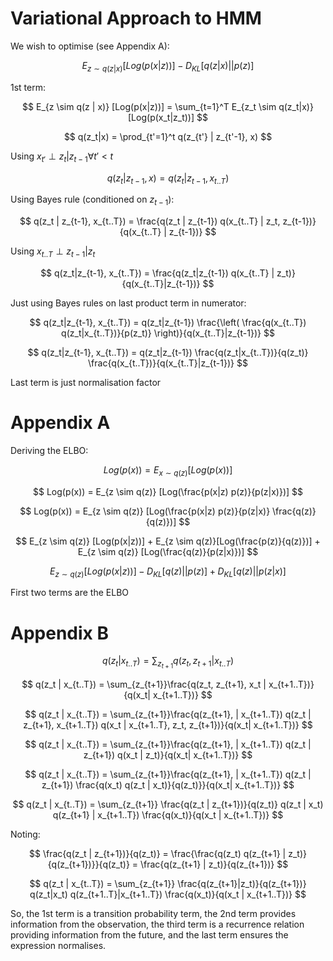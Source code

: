# Variational Approach to HMM

We wish to optimise (see Appendix A):

$$
E_{z \sim q(z | x)} [Log(p(x | z))] - D_{KL}[q(z | x)||p(z)]
$$

1st term:

$$
E_{z \sim q(z | x)} [Log(p(x|z))] = \sum_{t=1}^T E_{z_t \sim q(z_t|x)} [Log(p(x_t|z_t))]
$$

$$
q(z_t|x) = \prod_{t'=1}^t q(z_{t'} | z_{t'-1}, x)
$$

Using $x_{t'} \perp z_t | z_{t-1} \forall t' \lt t$

$$
q(z_{t} | z_{t-1}, x) = q(z_{t} | z_{t-1}, x_{t..T})
$$

Using Bayes rule (conditioned on $z_{t-1}$):

$$
q(z_t | z_{t-1}, x_{t..T}) = \frac{q(z_t | z_{t-1}) q(x_{t..T} | z_t, z_{t-1})}{q(x_{t..T} | z_{t-1})}
$$

Using $x_{t..T} \perp z_{t-1} | z_t$

$$
q(z_t|z_{t-1}, x_{t..T}) = \frac{q(z_t|z_{t-1}) q(x_{t..T} | z_t)}{q(x_{t..T}|z_{t-1})}
$$

Just using Bayes rules on last product term in numerator:

$$
q(z_t|z_{t-1}, x_{t..T}) = q(z_t|z_{t-1}) \frac{\left( \frac{q(x_{t..T}) q(z_t|x_{t..T})}{p(z_t)} \right)}{q(x_{t..T}|z_{t-1})}
$$

$$
q(z_t|z_{t-1}, x_{t..T}) = q(z_t|z_{t-1}) \frac{q(z_t|x_{t..T})}{q(z_t)} \frac{q(x_{t..T})}{q(x_{t..T}|z_{t-1})}
$$

Last term is just normalisation factor


# Appendix A

Deriving the ELBO:


$$
Log(p(x)) = E_{x \sim q(z)} [Log(p(x))]
$$

$$
Log(p(x)) = E_{z \sim q(z)} [Log(\frac{p(x|z) p(z)}{p(z|x)})]
$$

$$
Log(p(x)) = E_{z \sim q(z)} [Log(\frac{p(x|z) p(z)}{p(z|x)} \frac{q(z)}{q(z)})]
$$

$$
E_{z \sim q(z)} [Log(p(x|z))] + E_{z \sim q(z)}[Log(\frac{p(z)}{q(z)})] + E_{z \sim q(z)} [Log(\frac{q(z)}{p(z|x)})]
$$

$$
E_{z \sim q(z)} [Log(p(x|z))] - D_{KL}[q(z)||p(z)] + D_{KL}[q(z)||p(z|x)]
$$


First two terms are the ELBO

# Appendix B

$$
q(z_t | x_{t..T}) = \sum_{z_{t+1}} q(z_t, z_{t+1} | x_{t..T})
$$

$$
q(z_t | x_{t..T}) = \sum_{z_{t+1}}\frac{q(z_t, z_{t+1}, x_t | x_{t+1..T})}{q(x_t| x_{t+1..T})}
$$

$$
q(z_t | x_{t..T}) = \sum_{z_{t+1}}\frac{q(z_{t+1}, | x_{t+1..T}) q(z_t | z_{t+1}, x_{t+1..T}) q(x_t | x_{t+1..T}, z_t, z_{t+1})}{q(x_t| x_{t+1..T})}
$$

$$
q(z_t | x_{t..T}) = \sum_{z_{t+1}}\frac{q(z_{t+1}, | x_{t+1..T}) q(z_t | z_{t+1}) q(x_t | z_t)}{q(x_t| x_{t+1..T})}
$$

$$
q(z_t | x_{t..T}) = \sum_{z_{t+1}}\frac{q(z_{t+1}, | x_{t+1..T}) q(z_t | z_{t+1}) \frac{q(x_t) q(z_t | x_t)}{q(z_t)}}{q(x_t| x_{t+1..T})}
$$

$$
q(z_t | x_{t..T}) = \sum_{z_{t+1}} \frac{q(z_t | z_{t+1})}{q(z_t)} q(z_t | x_t) q(z_{t+1} | x_{t+1..T}) \frac{q(x_t)}{q(x_t | x_{t+1..T})}
$$

Noting:

$$
\frac{q(z_t | z_{t+1})}{q(z_t)} = \frac{\frac{q(z_t) q(z_{t+1} | z_t)}{q(z_{t+1})}}{q(z_t)} = \frac{q(z_{t+1} | z_t)}{q(z_{t+1})}
$$

$$
q(z_t | x_{t..T}) = \sum_{z_{t+1}} \frac{q(z_{t+1}|z_t)}{q(z_{t+1})} q(z_t|x_t) q(z_{t+1..T}|x_{t+1..T}) \frac{q(x_t)}{q(x_t | x_{t+1..T})}
$$

So, the 1st term is a transition probability term, the 2nd term provides information from the observation, the third term is a recurrence relation providing information from the future, and the last term ensures the expression normalises.
